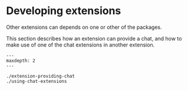 # Developing extensions

Other extensions can depends on one or other of the packages.

This section describes how an extension can provide a chat, and how to make use of one
of the chat extensions in another extension.

```{toctree}
---
maxdepth: 2
---

./extension-providing-chat
./using-chat-extensions
```
